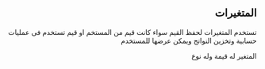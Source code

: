 <div dir = "rtl" >

##   المتغيرات 
تستخدم المتغيرات لحفظ القيم سواء كانت قيم من المستخم او قيم تستخدم فى عمليات حسابية وتخزين النواتج ويمكن عرضها  للمستخدم 

المتغير له قيمة وله نوع 



</div>